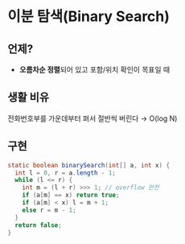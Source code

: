 # 이분 탐색(Binary Search)

## 언제?
- **오름차순 정렬**되어 있고 포함/위치 확인이 목표일 때

## 생활 비유
전화번호부를 가운데부터 펴서 절반씩 버린다 → O(log N)

## 구현
```java
static boolean binarySearch(int[] a, int x) {
  int l = 0, r = a.length - 1;
  while (l <= r) {
    int m = (l + r) >>> 1; // overflow 안전
    if (a[m] == x) return true;
    if (a[m] < x) l = m + 1;
    else r = m - 1;
  }
  return false;
}
```